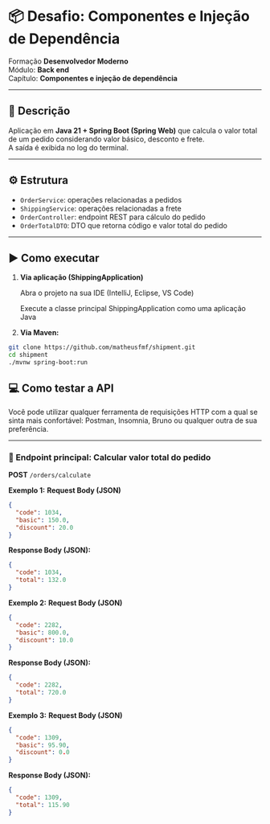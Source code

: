 # 📦 Desafio: Componentes e Injeção de Dependência

Formação **Desenvolvedor Moderno**  
Módulo: **Back end**  
Capítulo: **Componentes e injeção de dependência**  

---

## 📝 Descrição
Aplicação em **Java 21 + Spring Boot (Spring Web)** que calcula o valor total de um pedido considerando valor básico, desconto e frete.  
A saída é exibida no log do terminal.

---

## ⚙️ Estrutura
- `OrderService`: operações relacionadas a pedidos
- `ShippingService`: operações relacionadas a frete
-  `OrderController`: endpoint REST para cálculo do pedido
- `OrderTotalDTO`: DTO que retorna código e valor total do pedido

---

## ▶️ Como executar

1. **Via aplicação (ShippingApplication)**


    Abra o projeto na sua IDE (IntelliJ, Eclipse, VS Code)

    Execute a classe principal ShippingApplication como uma aplicação Java


2. **Via Maven:**

```bash
git clone https://github.com/matheusfmf/shipment.git
cd shipment
./mvnw spring-boot:run
````

## 💻 Como testar a API

Você pode utilizar qualquer ferramenta de requisições HTTP com a qual se sinta mais confortável: Postman, Insomnia, Bruno ou qualquer outra de sua preferência.

---

### 🔹 Endpoint principal: Calcular valor total do pedido

**POST** `/orders/calculate`

**Exemplo 1:**
**Request Body (JSON)**
```json
{
  "code": 1034,
  "basic": 150.0,
  "discount": 20.0
}
````
**Response Body (JSON):**
```json
{
  "code": 1034,
  "total": 132.0
}
````
**Exemplo 2:**
**Request Body (JSON)**
```json
{
  "code": 2282,
  "basic": 800.0,
  "discount": 10.0
}
````
**Response Body (JSON):**
```json
{
  "code": 2282,
  "total": 720.0
}
````
**Exemplo 3:**
**Request Body (JSON)**
```json
{
  "code": 1309,
  "basic": 95.90,
  "discount": 0.0
}
````
**Response Body (JSON):**
```json
{
  "code": 1309,
  "total": 115.90
}
````